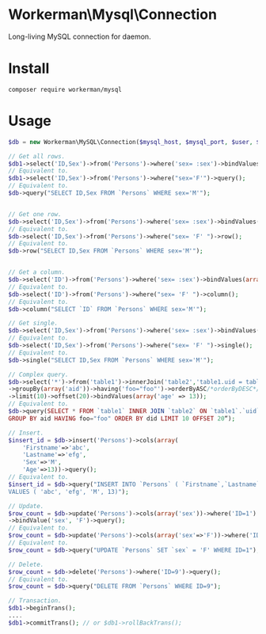 # Workerman\Mysql\Connection

Long-living MySQL connection for daemon.

# Install
```composer require workerman/mysql```

# Usage
```php
$db = new Workerman\MySQL\Connection($mysql_host, $mysql_port, $user, $password, $db_bname);

// Get all rows.
$db1->select('ID,Sex')->from('Persons')->where('sex= :sex')->bindValues(array('sex'=>'M'))->query();
// Equivalent to.
$db1->select('ID,Sex')->from('Persons')->where("sex='F'")->query();
// Equivalent to.
$db->query("SELECT ID,Sex FROM `Persons` WHERE sex='M'");


// Get one row.
$db->select('ID,Sex')->from('Persons')->where('sex= :sex')->bindValues(array('sex'=>'M'))->row();
// Equivalent to.
$db->select('ID,Sex')->from('Persons')->where("sex= 'F' ")->row();
// Equivalent to.
$db->row("SELECT ID,Sex FROM `Persons` WHERE sex='M'");


// Get a column.
$db->select('ID')->from('Persons')->where('sex= :sex')->bindValues(array('sex'=>'M'))->column();
// Equivalent to.
$db->select('ID')->from('Persons')->where("sex= 'F' ")->column();
// Equivalent to.
$db->column("SELECT `ID` FROM `Persons` WHERE sex='M'");

// Get single.
$db->select('ID,Sex')->from('Persons')->where('sex= :sex')->bindValues(array('sex'=>'M'))->single();
// Equivalent to.
$db->select('ID,Sex')->from('Persons')->where("sex= 'F' ")->single();
// Equivalent to.
$db->single("SELECT ID,Sex FROM `Persons` WHERE sex='M'");

// Complex query.
$db->select('*')->from('table1')->innerJoin('table2','table1.uid = table2.uid')->where('age > :age')
->groupBy(array('aid'))->having('foo="foo"')->orderByASC/*orderByDESC*/(array('did'))
->limit(10)->offset(20)->bindValues(array('age' => 13));
// Equivalent to.
$db->query(SELECT * FROM `table1` INNER JOIN `table2` ON `table1`.`uid` = `table2`.`uid` WHERE age > 13
GROUP BY aid HAVING foo="foo" ORDER BY did LIMIT 10 OFFSET 20“);

// Insert.
$insert_id = $db->insert('Persons')->cols(array(
    'Firstname'=>'abc', 
    'Lastname'=>'efg', 
    'Sex'=>'M', 
    'Age'=>13))->query();
// Equivalent to.
$insert_id = $db->query("INSERT INTO `Persons` ( `Firstname`,`Lastname`,`Sex`,`Age`) 
VALUES ( 'abc', 'efg', 'M', 13)");

// Update.
$row_count = $db->update('Persons')->cols(array('sex'))->where('ID=1')
->bindValue('sex', 'F')->query();
// Equivalent to.
$row_count = $db->update('Persons')->cols(array('sex'=>'F'))->where('ID=1')->query();
// Equivalent to.
$row_count = $db->query("UPDATE `Persons` SET `sex` = 'F' WHERE ID=1");

// Delete.
$row_count = $db->delete('Persons')->where('ID=9')->query();
// Equivalent to.
$row_count = $db->query("DELETE FROM `Persons` WHERE ID=9");

// Transaction.
$db1->beginTrans();
....
$db1->commitTrans(); // or $db1->rollBackTrans();

```
